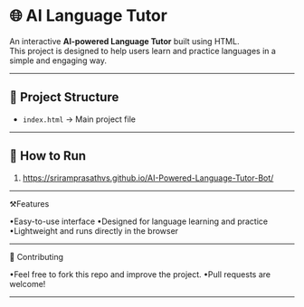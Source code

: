 # 🌐 AI Language Tutor

An interactive **AI-powered Language Tutor** built using HTML.  
This project is designed to help users learn and practice languages in a simple and engaging way.

---

## 📂 Project Structure

- `index.html` → Main project file 

---

## 🚀 How to Run

1. https://sriramprasathvs.github.io/AI-Powered-Language-Tutor-Bot/
---

⚒️Features

•Easy-to-use interface
•Designed for language learning and practice
•Lightweight and runs directly in the browser

---

🤝 Contributing

•Feel free to fork this repo and improve the project.
•Pull requests are welcome!

---

